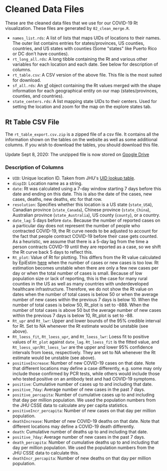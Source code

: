 # Cleaned Data Files

These are the cleaned data files that we use for our COVID-19 Rt visualization.
These files are generated by `02_clean_merge.R`.

+ `names_list.rds`: A list of lists that maps UIDs of locations to their names.
  The outer list contains entries for states/provinces, US counties, countries,
  and US states with counties (Some "states" like Puerto Rico or DC don't have
  counties).
+ `rt_long_all.rds`: A long tibble containing the Rt and various other variables
  for each location and each date. See below for description of columns.
+ `rt_table.csv`: A CSV version of the above file. This file is the most suited
  for download.
+ `sf_all.rds`: An [sf](https://cran.r-project.org/package=sf) object containing
  the Rt values merged with the shape information for each geographical entity
  on our map (states/provinces, counties, and countries).
+ `state_centers.rds`: A list mapping state UIDs to their centers. Used for
  setting the location and zoom for the map on the explore states tab.

## Rt Table CSV File

The `rt_table_export.csv.zip` is a zipped file of a csv file. It contains all
the information shown on the tables on the website as well as some additional
columns. If you wish to download the tables, you should download this file.

Update Sept 8, 2020: The unzipped file is now stored on
[Google Drive](https://drive.google.com/drive/folders/1wSvPExVscew_Wb6vEUHcGzyzs4fJ9mZX?usp=sharing)


### Description of Columns

+ `UID`: Unique location ID. Taken from JHU's [UID lookup
  table](https://github.com/CSSEGISandData/COVID-19/blob/master/csse_covid_19_data/UID_ISO_FIPS_LookUp_Table.csv).
+ `dispID`: Location name as a string.
+ `date`: Rt was calculated using a 7-day window starting 7 days before this
  date and ending on this date. This is also the date of the cases, new cases,
  deaths, new deaths, etc for that row.
+ `resolution`: Specifies whether this location is a US state (`state_USA`),
  Canadian province (`state_Canada`), Chinese province (`state_China`),
  Australian province (`state_Australia`), US county (`county`), or a country.
+ `date_lag`: 5 days before `date`. Because the number of reported cases on a
  particular day does not represent the number of people who contracted
  COVID-19, the Rt curve needs to be adjusted to account for the fact that
  people contract COVID-19 before their case gets counted. As a heuristic, we
  assume that there is a 5-day lag from the time a person contracts COVID-19
  until they are reported as a case, so we shift the Rt curve back 5 days to
  reflect this.
+ `Rt_plot`: Value of Rt for plotting. This differs from the Rt value calculated
  by EpiEstim
  [here](https://github.com/lin-lab/COVID19-Rt/tree/master/initial_estimates)
  when the number of cases or new cases is too low. Rt estimation becomes
  unstable when there are only a few new cases per day or when the total number
  of cases is small. Because of low population size or lack of reporting, this
  is the case for many rural counties in the US as well as many countries with
  underdeveloped healthcare infrastructure. Therefore, we do not show the Rt
  value on dates when the number of total cases is below 50 or when the average
  number of new cases within the previous 7 days is below 10. When the number of
  total cases is below 50, Rt_plot is set to -888. When the number of total
  cases is above 50 but the average number of new cases within the previous 7
  days is below 10, Rt_plot is set to -88.
+ `Rt_upr` and `Rt_lwr`: Upper and lower bounds of the 95% credible interval for
  Rt. Set to NA whenever the Rt estimate would be unstable (see above).
+ `Rt_loess_fit`, `Rt_loess_upr`, and `Rt_loess_lwr`: Loess fit to positive
  values of `Rt_plot` against `date_lag`. `Rt_loess_fit` is the fitted value,
  and `Rt_loess_upr`/`Rt_loess_lwr` are the upper and lower 95% confidence
  intervals from loess, respectively. They are set to NA whenever the Rt
  estimate would be unstable (see above).
+ `positiveIncrease`: Number of new COVID-19 cases on that date. Note that
  different locations may define a case differently, e.g. some may only include
  those confirmed by PCR tests, while others would include those who tested
  positive on an antibody test and had COVID-19 symptoms.
+ `positive`: Cumulative number of cases up to and including that date.
+ `positive_7day`: Average number of new cases in the past 7 days.
+ `positive_percapita`: Number of cumulative cases up to and including that day
  per million population. We used the population numbers from the JHU CSSE data
  to calculate any per capita statistics.
+ `positiveIncr_percapita`: Number of new cases on that day per million
  population.
+ `deathIncrease`: Number of new COVID-19 deaths on that date. Note that different
  locations may define a COVID-19 death differently.
+ `death`: Cumulative number of deaths up to and including that date.
+ `positive_7day`: Average number of new cases in the past 7 days.
+ `death_percapita`: Number of cumulative deaths up to and including that day
  per million population.
  We used the population numbers from the JHU CSSE data to calculate this.
+ `deathIncr_percapita`: Number of new deaths on that day per million
  population.
